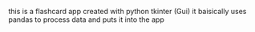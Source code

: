 this is a flashcard app created with python tkinter (Gui) it baisically uses pandas to process data and puts it into the app
